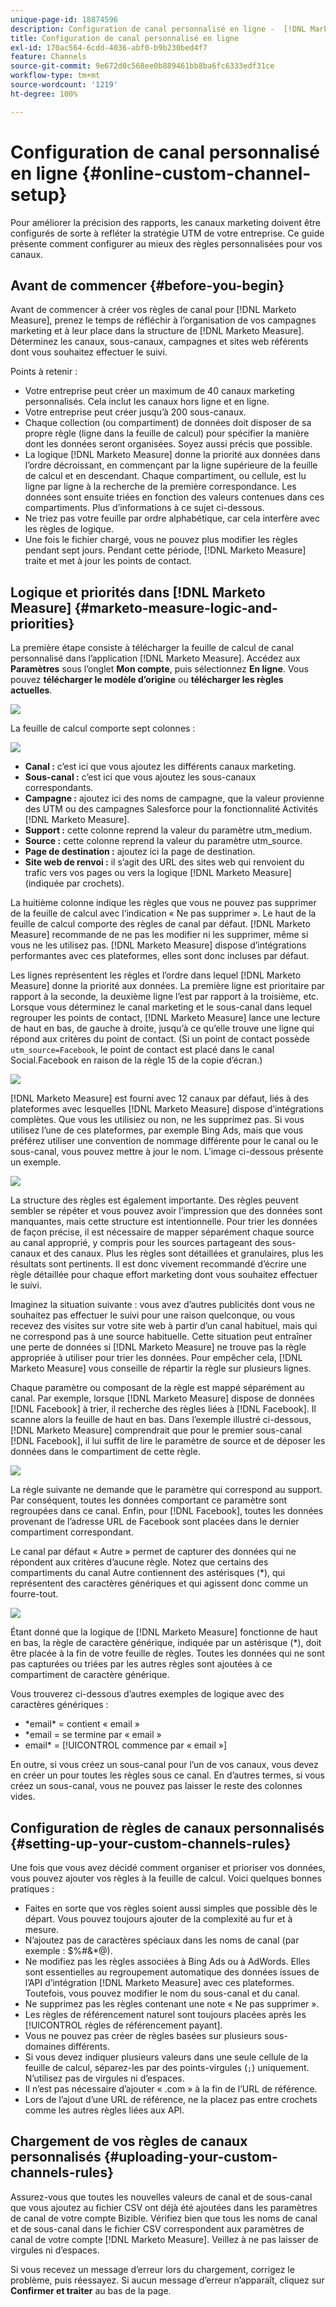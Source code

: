 ```yaml
---
unique-page-id: 18874596
description: Configuration de canal personnalisé en ligne -  [!DNL Marketo Measure]
title: Configuration de canal personnalisé en ligne
exl-id: 170ac564-6cdd-4036-abf0-b9b230bed4f7
feature: Channels
source-git-commit: 9e672d0c568ee0b889461bb8ba6fc6333edf31ce
workflow-type: tm+mt
source-wordcount: '1219'
ht-degree: 100%

---
```


# Configuration de canal personnalisé en ligne {#online-custom-channel-setup}

Pour améliorer la précision des rapports, les canaux marketing doivent être configurés de sorte à refléter la stratégie UTM de votre entreprise. Ce guide présente comment configurer au mieux des règles personnalisées pour vos canaux.

## Avant de commencer {#before-you-begin}

Avant de commencer à créer vos règles de canal pour [!DNL Marketo Measure], prenez le temps de réfléchir à l’organisation de vos campagnes marketing et à leur place dans la structure de [!DNL Marketo Measure]. Déterminez les canaux, sous-canaux, campagnes et sites web référents dont vous souhaitez effectuer le suivi.

Points à retenir :

* Votre entreprise peut créer un maximum de 40 canaux marketing personnalisés. Cela inclut les canaux hors ligne et en ligne.
* Votre entreprise peut créer jusqu’à 200 sous-canaux.
* Chaque collection (ou compartiment) de données doit disposer de sa propre règle (ligne dans la feuille de calcul) pour spécifier la manière dont les données seront organisées. Soyez aussi précis que possible.
* La logique [!DNL Marketo Measure] donne la priorité aux données dans l’ordre décroissant, en commençant par la ligne supérieure de la feuille de calcul et en descendant. Chaque compartiment, ou cellule, est lu ligne par ligne à la recherche de la première correspondance. Les données sont ensuite triées en fonction des valeurs contenues dans ces compartiments. Plus d’informations à ce sujet ci-dessous.
* Ne triez pas votre feuille par ordre alphabétique, car cela interfère avec les règles de logique.
* Une fois le fichier chargé, vous ne pouvez plus modifier les règles pendant sept jours. Pendant cette période, [!DNL Marketo Measure] traite et met à jour les points de contact.

## Logique et priorités dans [!DNL Marketo Measure] {#marketo-measure-logic-and-priorities}

La première étape consiste à télécharger la feuille de calcul de canal personnalisé dans l’application [!DNL Marketo Measure]. Accédez aux **Paramètres** sous l’onglet **Mon compte**, puis sélectionnez **En ligne**. Vous pouvez **télécharger le modèle d’origine** ou **télécharger les règles actuelles**.

![](assets/1.png)

La feuille de calcul comporte sept colonnes :

![](assets/2.png)

* **Canal :** c’est ici que vous ajoutez les différents canaux marketing.
* **Sous-canal :** c’est ici que vous ajoutez les sous-canaux correspondants.
* **Campagne :** ajoutez ici des noms de campagne, que la valeur provienne des UTM ou des campagnes Salesforce pour la fonctionnalité Activités [!DNL Marketo Measure].
* **Support :** cette colonne reprend la valeur du paramètre utm_medium.
* **Source :** cette colonne reprend la valeur du paramètre utm_source.
* **Page de destination :** ajoutez ici la page de destination.
* **Site web de renvoi :** il s’agit des URL des sites web qui renvoient du trafic vers vos pages ou vers la logique [!DNL Marketo Measure] (indiquée par crochets).

La huitième colonne indique les règles que vous ne pouvez pas supprimer de la feuille de calcul avec l’indication « Ne pas supprimer ». Le haut de la feuille de calcul comporte des règles de canal par défaut. [!DNL Marketo Measure] recommande de ne pas les modifier ni les supprimer, même si vous ne les utilisez pas. [!DNL Marketo Measure] dispose d’intégrations performantes avec ces plateformes, elles sont donc incluses par défaut.

Les lignes représentent les règles et l’ordre dans lequel [!DNL Marketo Measure] donne la priorité aux données. La première ligne est prioritaire par rapport à la seconde, la deuxième ligne l’est par rapport à la troisième, etc. Lorsque vous déterminez le canal marketing et le sous-canal dans lequel regrouper les points de contact, [!DNL Marketo Measure] lance une lecture de haut en bas, de gauche à droite, jusqu’à ce qu’elle trouve une ligne qui répond aux critères du point de contact. (Si un point de contact possède `utm_source=Facebook`, le point de contact est placé dans le canal Social.Facebook en raison de la règle 15 de la copie d’écran.)

![](assets/3.png)

[!DNL Marketo Measure] est fourni avec 12 canaux par défaut, liés à des plateformes avec lesquelles [!DNL Marketo Measure] dispose d’intégrations complètes. Que vous les utilisiez ou non, ne les supprimez pas. Si vous utilisez l’une de ces plateformes, par exemple Bing Ads, mais que vous préférez utiliser une convention de nommage différente pour le canal ou le sous-canal, vous pouvez mettre à jour le nom. L’image ci-dessous présente un exemple.

![](assets/4.png)

La structure des règles est également importante. Des règles peuvent sembler se répéter et vous pouvez avoir l’impression que des données sont manquantes, mais cette structure est intentionnelle. Pour trier les données de façon précise, il est nécessaire de mapper séparément chaque source au canal approprié, y compris pour les sources partageant des sous-canaux et des canaux. Plus les règles sont détaillées et granulaires, plus les résultats sont pertinents. Il est donc vivement recommandé d’écrire une règle détaillée pour chaque effort marketing dont vous souhaitez effectuer le suivi.

Imaginez la situation suivante : vous avez d’autres publicités dont vous ne souhaitez pas effectuer le suivi pour une raison quelconque, ou vous recevez des visites sur votre site web à partir d’un canal habituel, mais qui ne correspond pas à une source habituelle. Cette situation peut entraîner une perte de données si [!DNL Marketo Measure] ne trouve pas la règle appropriée à utiliser pour trier les données. Pour empêcher cela, [!DNL Marketo Measure] vous conseille de répartir la règle sur plusieurs lignes.

Chaque paramètre ou composant de la règle est mappé séparément au canal. Par exemple, lorsque [!DNL Marketo Measure] dispose de données [!DNL Facebook] à trier, il recherche des règles liées à [!DNL Facebook]. Il scanne alors la feuille de haut en bas. Dans l’exemple illustré ci-dessous, [!DNL Marketo Measure] comprendrait que pour le premier sous-canal [!DNL Facebook], il lui suffit de lire le paramètre de source et de déposer les données dans le compartiment de cette règle.

![](assets/5.png)

La règle suivante ne demande que le paramètre qui correspond au support. Par conséquent, toutes les données comportant ce paramètre sont regroupées dans ce canal. Enfin, pour [!DNL Facebook], toutes les données provenant de l’adresse URL de Facebook sont placées dans le dernier compartiment correspondant.

Le canal par défaut « Autre » permet de capturer des données qui ne répondent aux critères d’aucune règle. Notez que certains des compartiments du canal Autre contiennent des astérisques (&#42;), qui représentent des caractères génériques et qui agissent donc comme un fourre-tout.

![](assets/6.png)

Étant donné que la logique de [!DNL Marketo Measure] fonctionne de haut en bas, la règle de caractère générique, indiquée par un astérisque (&#42;), doit être placée à la fin de votre feuille de règles. Toutes les données qui ne sont pas capturées ou triées par les autres règles sont ajoutées à ce compartiment de caractère générique.

Vous trouverez ci-dessous d’autres exemples de logique avec des caractères génériques :

* &#42;email&#42; = contient « email »
* &#42;email = se termine par « email »
* email&#42; = [!UICONTROL commence par « email »]

En outre, si vous créez un sous-canal pour l’un de vos canaux, vous devez en créer un pour toutes les règles sous ce canal. En d’autres termes, si vous créez un sous-canal, vous ne pouvez pas laisser le reste des colonnes vides.

## Configuration de règles de canaux personnalisés {#setting-up-your-custom-channels-rules}

Une fois que vous avez décidé comment organiser et prioriser vos données, vous pouvez ajouter vos règles à la feuille de calcul. Voici quelques bonnes pratiques :

* Faites en sorte que vos règles soient aussi simples que possible dès le départ. Vous pouvez toujours ajouter de la complexité au fur et à mesure.
* N’ajoutez pas de caractères spéciaux dans les noms de canal (par exemple : $%#&amp;&#42;@).
* Ne modifiez pas les règles associées à Bing Ads ou à AdWords. Elles sont essentielles au regroupement automatique des données issues de l’API d’intégration [!DNL Marketo Measure] avec ces plateformes. Toutefois, vous pouvez modifier le nom du sous-canal et du canal.
* Ne supprimez pas les règles contenant une note « Ne pas supprimer ».
* Les règles de référencement naturel sont toujours placées après les [!UICONTROL règles de référencement payant].
* Vous ne pouvez pas créer de règles basées sur plusieurs sous-domaines différents.
* Si vous devez indiquer plusieurs valeurs dans une seule cellule de la feuille de calcul, séparez-les par des points-virgules (`;`) uniquement. N’utilisez pas de virgules ni d’espaces.
* Il n’est pas nécessaire d’ajouter « .com » à la fin de l’URL de référence.
* Lors de l’ajout d’une URL de référence, ne la placez pas entre crochets comme les autres règles liées aux API.

## Chargement de vos règles de canaux personnalisés {#uploading-your-custom-channels-rules}

Assurez-vous que toutes les nouvelles valeurs de canal et de sous-canal que vous ajoutez au fichier CSV ont déjà été ajoutées dans les paramètres de canal de votre compte Bizible. Vérifiez bien que tous les noms de canal et de sous-canal dans le fichier CSV correspondent aux paramètres de canal de votre compte [!DNL Marketo Measure]. Veillez à ne pas laisser de virgules ni d’espaces.

Si vous recevez un message d’erreur lors du chargement, corrigez le problème, puis réessayez. Si aucun message d’erreur n’apparaît, cliquez sur **Confirmer et traiter** au bas de la page.
